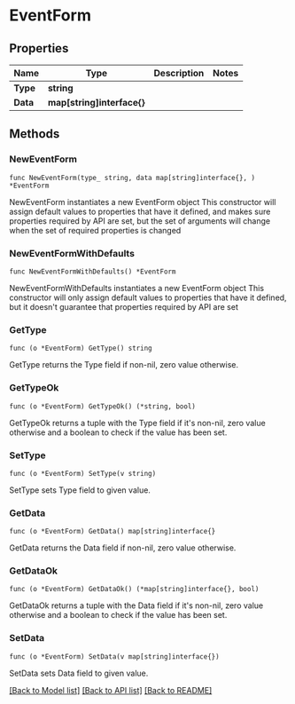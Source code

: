 # EventForm

## Properties

Name | Type | Description | Notes
------------ | ------------- | ------------- | -------------
**Type** | **string** |  | 
**Data** | **map[string]interface{}** |  | 

## Methods

### NewEventForm

`func NewEventForm(type_ string, data map[string]interface{}, ) *EventForm`

NewEventForm instantiates a new EventForm object
This constructor will assign default values to properties that have it defined,
and makes sure properties required by API are set, but the set of arguments
will change when the set of required properties is changed

### NewEventFormWithDefaults

`func NewEventFormWithDefaults() *EventForm`

NewEventFormWithDefaults instantiates a new EventForm object
This constructor will only assign default values to properties that have it defined,
but it doesn't guarantee that properties required by API are set

### GetType

`func (o *EventForm) GetType() string`

GetType returns the Type field if non-nil, zero value otherwise.

### GetTypeOk

`func (o *EventForm) GetTypeOk() (*string, bool)`

GetTypeOk returns a tuple with the Type field if it's non-nil, zero value otherwise
and a boolean to check if the value has been set.

### SetType

`func (o *EventForm) SetType(v string)`

SetType sets Type field to given value.


### GetData

`func (o *EventForm) GetData() map[string]interface{}`

GetData returns the Data field if non-nil, zero value otherwise.

### GetDataOk

`func (o *EventForm) GetDataOk() (*map[string]interface{}, bool)`

GetDataOk returns a tuple with the Data field if it's non-nil, zero value otherwise
and a boolean to check if the value has been set.

### SetData

`func (o *EventForm) SetData(v map[string]interface{})`

SetData sets Data field to given value.



[[Back to Model list]](../README.md#documentation-for-models) [[Back to API list]](../README.md#documentation-for-api-endpoints) [[Back to README]](../README.md)


